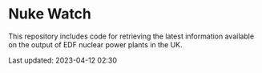 # Nuke Watch

This repository includes code for retrieving the latest information available on the output of EDF nuclear power plants in the UK.

Last updated: 2023-04-12 02:30
